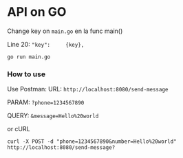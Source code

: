 # API on GO

Change key on ```main.go``` en la func main()

Line 20: ```"key":     {key},```

```go run main.go```


### How to use
Use Postman:
URL: ```http://localhost:8080/send-message```

PARAM: ```?phone=1234567890```

QUERY: ```&message=Hello%20world```

or cURL

```curl -X POST -d "phone=1234567890&number=Hello%20world" http://localhost:8080/send-message?```

